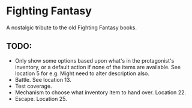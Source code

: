 ﻿# Fighting Fantasy

A nostalgic tribute to the old Fighting Fantasy books.

## TODO:

- Only show some options based upon what's in the protagonist's inventory, or a default action if none of the items are available. See location 5 for e.g. Might need to alter description also.
- Battle. See location 13.
- Test coverage.
- Mechanism to choose what inventory item to hand over. Location 22.
- Escape. Location 25.